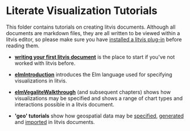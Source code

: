 # Literate Visualization Tutorials

This folder contains tutorials on creating litvis documents.
Although all documents are markdown files, they are all written to be viewed within a litvis editor, so please make sure you have [installed a litvis plug-in](../../README.md) before reading them.

- **[writing your first litvis document](introduction/intro1.md)** is the place to start if you've not worked with litvis before.

- **[elmIntroduction](introducingElm/elmIntroduction1.md)** introduces the Elm language used for specifying visualizations in litvis.

- **[elmVegaliteWalkthrough](elmVegaliteWalkthrough/elmVegaliteWalkthrough1.md)** (and subsequent chapters) shows how visualizations may be specified and shows a range of chart types and interactions possible in a litvis document.

- **'geo' tutorials** show how geospatial data may be [specified](geoTutorials/geoFormats.md), [generated](geoTutorials/geoGenerating.md) and [imported](geoTutorials/geoImporting.md) in litvis documents.

